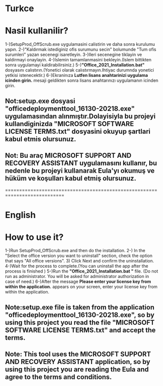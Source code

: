
# Turkce

# Nasil kullanilir?
1-)SetupProd_OffScrub.exe uygulamasini calistirin ve daha sonra kurulumu yapın.
2-)"Kaldırmak istediginiz ofis surumunu secin" bolumunde "Tum ofis surumleri" yazan secenegi isaretleyin.
3-)Ileri secenegine tiklayin ve kaldirmayi onaylayin.
4-)Islemin tamamlanmasini bekleyin.(Islem bittikten sonra uygulamayi kaldirabilirsiniz.)
5-)**"Office_2021_Installation.bat"** dosyasını calıstırın.(Yonetici olarak calıstırmayın.Ihtiyac durumnda yonetici yetkisi istenecektir.)
6-)Ekraninıza **Lutfen lisans anahtarinizi uygulama icinden girin.** mesaji geldikten sonra lisans anahtarınızı uygulamanın icinden girin.

## Not:**setup.exe** dosyasi "officedeploymenttool_16130-20218.exe" uygulamasından alınmıştır.Dolayisiyla bu projeyi kullandiginizda "MICROSOFT SOFTWARE LICENSE TERMS.txt" dosyasini okuyup şartlari kabul etmis olursunuz.
## Not: Bu araç **MICROSOFT SUPPORT AND RECOVERY ASSISTANT** uygulamasını kullanır, bu nedenle bu projeyi kullanarak Eula'yı okumuş ve hüküm ve koşulları kabul etmiş olursunuz.
===========================================================================
# English

# How to use it?
1-)Run SetupProd_OffScrub.exe and then do the installation.
2-) In the "Select the office version you want to uninstall" section, check the option that says "All office versions".
3) Click Next and confirm the uninstallation.
4-)Wait for the process to complete.(You can uninstall the app after the process is finished )
5-)Run the **"Office_2021_Installation.bat "** file. (Do not run as administrator. You will be asked for administrator authorization in case of need.)
6-)After the message **Please enter your license key from within the application.** appears on your screen, enter your license key from within the application.

## Note:**setup.exe** file is taken from the application "officedeploymenttool_16130-20218.exe", so by using this project you read the file "MICROSOFT SOFTWARE LICENSE TERMS.txt" and accept the terms.
## Note: This tool uses the **MICROSOFT SUPPORT AND RECOVERY ASSISTANT** application, so by using this project you are reading the Eula and agree to the terms and conditions.

